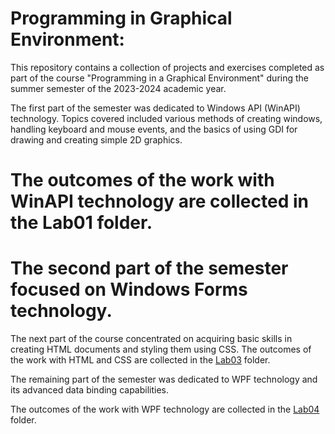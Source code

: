 # Programming in Graphical Environment:

This repository contains a collection of projects and exercises completed as part of the course "Programming in a Graphical Environment" during the summer semester of the 2023-2024 academic year.

The first part of the semester was dedicated to Windows API (WinAPI) technology. Topics covered included various methods of creating windows, handling keyboard and mouse events, and the basics of using GDI for drawing and creating simple 2D graphics.

# The outcomes of the work with WinAPI technology are collected in the Lab01 folder.

# The second part of the semester focused on Windows Forms technology.

The next part of the course concentrated on acquiring basic skills in creating HTML documents and styling them using CSS. The outcomes of the work with HTML and CSS are collected in the [Lab03](https://github.com/adamgracikowski/PiGE/tree/main/Lab03) folder.

The remaining part of the semester was dedicated to WPF technology and its advanced data binding capabilities.

The outcomes of the work with WPF technology are collected in the [Lab04](https://github.com/adamgracikowski/PiGE/tree/main/Lab03) folder.
